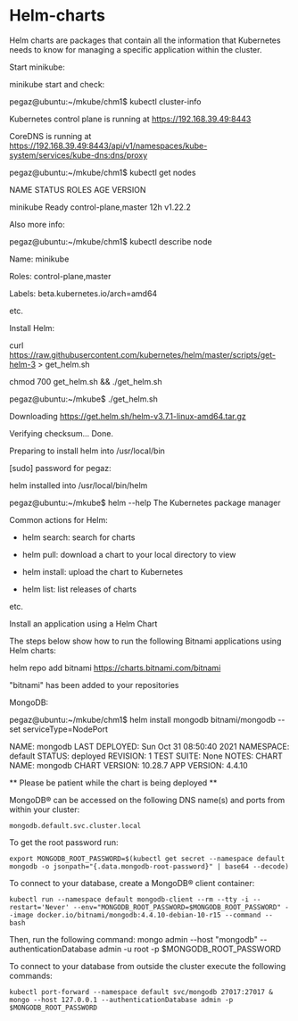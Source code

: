 # Helm-charts
Helm charts are packages that contain all the information that Kubernetes needs to know for managing a specific application within the cluster.

Start minikube:

minikube start and check:

pegaz@ubuntu:~/mkube/chm1$ kubectl cluster-info

Kubernetes control plane is running at https://192.168.39.49:8443

CoreDNS is running at https://192.168.39.49:8443/api/v1/namespaces/kube-system/services/kube-dns:dns/proxy

pegaz@ubuntu:~/mkube/chm1$ kubectl get nodes

NAME       STATUS   ROLES                  AGE   VERSION

minikube   Ready    control-plane,master   12h   v1.22.2

Also more info:

pegaz@ubuntu:~/mkube/chm1$ kubectl describe node

Name:               minikube

Roles:              control-plane,master

Labels:             beta.kubernetes.io/arch=amd64

etc.

Install Helm:

curl https://raw.githubusercontent.com/kubernetes/helm/master/scripts/get-helm-3 > get_helm.sh

chmod 700 get_helm.sh && ./get_helm.sh

pegaz@ubuntu:~/mkube$ ./get_helm.sh 

Downloading https://get.helm.sh/helm-v3.7.1-linux-amd64.tar.gz

Verifying checksum... Done.

Preparing to install helm into /usr/local/bin

[sudo] password for pegaz: 

helm installed into /usr/local/bin/helm

pegaz@ubuntu:~/mkube$ helm --help
The Kubernetes package manager

Common actions for Helm:

- helm search:    search for charts

- helm pull:      download a chart to your local directory to view

- helm install:   upload the chart to Kubernetes

- helm list:      list releases of charts

etc.

Install an application using a Helm Chart

The steps below show how to run the following Bitnami applications using Helm charts:

helm repo add bitnami https://charts.bitnami.com/bitnami

"bitnami" has been added to your repositories

MongoDB:

pegaz@ubuntu:~/mkube/chm1$ helm install mongodb bitnami/mongodb --set serviceType=NodePort 

NAME: mongodb
LAST DEPLOYED: Sun Oct 31 08:50:40 2021
NAMESPACE: default
STATUS: deployed
REVISION: 1
TEST SUITE: None
NOTES:
CHART NAME: mongodb
CHART VERSION: 10.28.7
APP VERSION: 4.4.10

** Please be patient while the chart is being deployed **

MongoDB&reg; can be accessed on the following DNS name(s) and ports from within your cluster:

    mongodb.default.svc.cluster.local

To get the root password run:

    export MONGODB_ROOT_PASSWORD=$(kubectl get secret --namespace default mongodb -o jsonpath="{.data.mongodb-root-password}" | base64 --decode)

To connect to your database, create a MongoDB&reg; client container:

    kubectl run --namespace default mongodb-client --rm --tty -i --restart='Never' --env="MONGODB_ROOT_PASSWORD=$MONGODB_ROOT_PASSWORD" --image docker.io/bitnami/mongodb:4.4.10-debian-10-r15 --command -- bash

Then, run the following command:
    mongo admin --host "mongodb" --authenticationDatabase admin -u root -p $MONGODB_ROOT_PASSWORD

To connect to your database from outside the cluster execute the following commands:

    kubectl port-forward --namespace default svc/mongodb 27017:27017 &
    mongo --host 127.0.0.1 --authenticationDatabase admin -p $MONGODB_ROOT_PASSWORD




